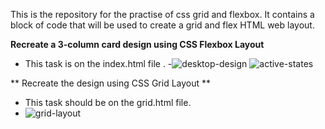 This is the repository for the practise of css grid and flexbox. It contains a block of code that will be used to create a grid and flex HTML web layout.

**Recreate a 3-column card design using CSS Flexbox Layout**
- This task is on the index.html file .
-![desktop-design](https://user-images.githubusercontent.com/49239038/174485250-2832db79-8493-47ac-b645-adccf1d70ab9.jpg)
![active-states](https://user-images.githubusercontent.com/49239038/174485277-a7949fb7-73d6-4913-97ec-aa2120e8d6b7.jpg)

** Recreate the design using CSS Grid Layout ** 
- This task should be on the grid.html file.
- ![grid-layout](https://user-images.githubusercontent.com/49239038/174485388-8c9e0c16-a756-4280-b76b-f1efed2f7750.PNG)
